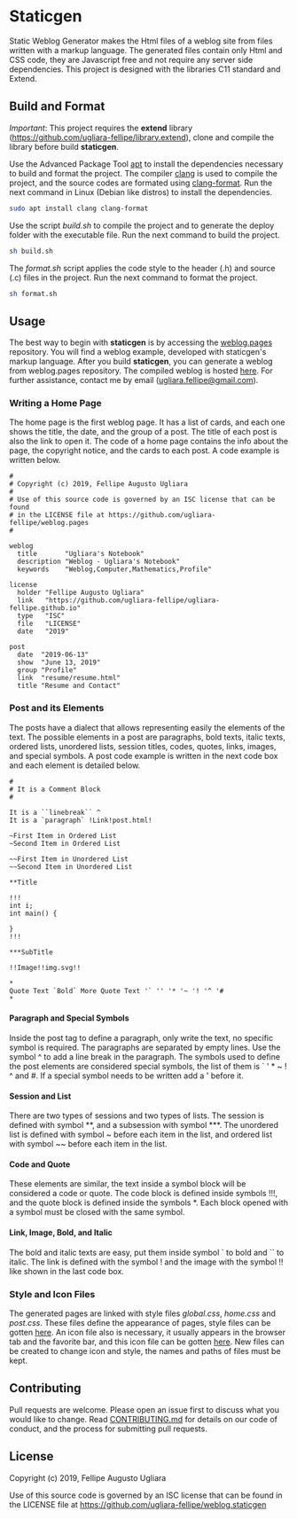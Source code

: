 # Staticgen

Static Weblog Generator makes the Html files of a weblog site from files written 
with a markup language. The generated files contain only Html and CSS code, they 
are Javascript free and not require any server side dependencies. This project 
is designed with the libraries C11 standard and Extend.

## Build and Format

*Important*: This project requires the **extend** library 
(<https://github.com/ugliara-fellipe/library.extend>), clone and compile the 
library before build **staticgen**.

Use the Advanced Package Tool [apt](https://en.wikipedia.org/wiki/APT_\(software\)) 
to install the dependencies necessary to build and format the project. The compiler 
[clang](https://en.wikipedia.org/wiki/Clang) is used to compile the project, and the 
source codes are formated using [clang-format](http://clang.llvm.org/docs/ClangFormat.html).
Run the next command in Linux (Debian like distros) to install the dependencies.

```bash
sudo apt install clang clang-format
```

Use the script *build.sh* to compile the project and to generate the deploy folder 
with the executable file. Run the next command to build the project.

```bash
sh build.sh
```

The *format.sh* script applies the code style to the header (.h) and source (.c) 
files in the project. Run the next command to format the project.

```bash
sh format.sh
```

## Usage

The best way to begin with **staticgen** is by accessing the 
[weblog.pages](https://github.com/ugliara-fellipe/weblog.pages) repository. You 
will find a weblog example, developed with staticgen's markup language. After you 
build **staticgen**, you can generate a weblog from weblog.pages repository. 
The compiled weblog is hosted [here](https://ugliara-fellipe.github.io/). 
For further assistance, contact me by email (<ugliara.fellipe@gmail.com>).

### Writing a Home Page

The home page is the first weblog page. It has a list of cards, and each one 
shows the title, the date, and the group of a post. The title of each post 
is also the link to open it. The code of a home page contains the info about the 
page, the copyright notice, and the cards to each post. A code example is 
written below.

```
#
# Copyright (c) 2019, Fellipe Augusto Ugliara
#
# Use of this source code is governed by an ISC license that can be found 
# in the LICENSE file at https://github.com/ugliara-fellipe/weblog.pages
#

weblog
  title       "Ugliara's Notebook"
  description "Weblog - Ugliara's Notebook"
  keywords    "Weblog,Computer,Mathematics,Profile"

license
  holder "Fellipe Augusto Ugliara"
  link   "https://github.com/ugliara-fellipe/ugliara-fellipe.github.io"
  type   "ISC"
  file   "LICENSE"
  date   "2019"

post
  date  "2019-06-13"
  show  "June 13, 2019"
  group "Profile"
  link  "resume/resume.html"
  title "Resume and Contact"
```

### Post and its Elements

The posts have a dialect that allows representing easily the elements of the 
text. The possible elements in a post are paragraphs, bold texts, italic texts, 
ordered lists, unordered lists, session titles, codes, quotes, links, images, 
and special symbols. A post code example is written in the next code box and 
each element is detailed below.

```
#
# It is a Comment Block
#

It is a ``linebreak`` ^
It is a `paragraph` !Link!post.html!

~First Item in Ordered List
~Second Item in Ordered List

~~First Item in Unordered List
~~Second Item in Unordered List

**Title

!!!
int i;
int main() {

}
!!!

***SubTitle

!!Image!!img.svg!!

*
Quote Text `Bold` More Quote Text '` '' '* '~ '! '^ '#
*
```

#### Paragraph and Special Symbols

Inside the post tag to define a paragraph, only write the text, no specific 
symbol is required. The paragraphs are separated by empty lines. Use the 
symbol ^ to add a line break in the paragraph. The symbols used to define 
the post elements are considered special symbols, the list of them 
is \` ' * ~ ! ^ and #. If a special symbol needs to be 
written add a ' before it.

#### Session and List

There are two types of sessions and two types of lists. The session is defined 
with symbol \*\*, and a subsession with symbol \*\*\*. The unordered list is 
defined with symbol ~ before each item in the list, and ordered list with 
symbol ~~ before each item in the list.

#### Code and Quote

These elements are similar, the text inside a symbol block will be 
considered a code or quote. The code block is defined inside symbols 
!!!, and the quote block is defined inside the symbols \*. Each block 
opened with a symbol must be closed with the same symbol.

#### Link, Image, Bold, and Italic

The bold and italic texts are easy, put them inside symbol \` to bold and 
\`\` to italic. The link is defined with the symbol ! and the image with the 
symbol !! like shown in the last code box. 

### Style and Icon Files

The generated pages are linked with style files *global.css*, *home.css* and 
*post.css*. These files define the appearance of pages, style files can be gotten 
[here](https://github.com/ugliara-fellipe/weblog.pages/tree/master/style). 
An icon file also is necessary, it usually appears in the browser tab and the 
favorite bar, and this icon file can be gotten 
[here](https://github.com/ugliara-fellipe/weblog.pages/tree/master/images). 
New files can be created to change icon and style, the names and paths of 
files must be kept.

## Contributing

Pull requests are welcome. Please open an issue first to discuss what you 
would like to change. Read 
[CONTRIBUTING.md](https://github.com/ugliara-fellipe/weblog.staticgen/blob/master/.github/CONTRIBUTING.md) 
for details on our code of conduct, and the process for submitting pull requests.

## License
Copyright (c) 2019, Fellipe Augusto Ugliara

Use of this source code is governed by an ISC license that can be found 
in the LICENSE file at https://github.com/ugliara-fellipe/weblog.staticgen